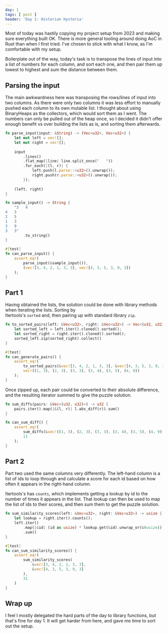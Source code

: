 ```yaml
---
day: 1
tags: [ post ]
header: 'Day 1: Historian Hysteria'
---
```


Most of today was hastily copying my project setup from 2023 and making sure everything built OK. There is more
general tooling around doing AoC in Rust than when I first tried. I've chosen to stick with what I know, as I'm
comfortable with my setup.

Boilerplate out of the way, today's task is to transpose the lines of input into a list of numbers for each column,
and sort each one, and then pair them up lowest to highest and sum the distance between them.

## Parsing the input

The main awkwardness here was transposing the rows/lines of input into two columns. As there were only two columns it
was less effort to manually pushed each column to its own mutable list. I thought about using BinaryHeaps as the
collectors, which would sort them as I went. The numbers can only be pulled out of the heap once, so I decided it
didn't offer enough benefit vs over building the lists as is, and sorting them afterwards.

```rust
fn parse_input(input: &String) -> (Vec<u32>, Vec<u32>) {
    let mut left = vec![];
    let mut right = vec![];
    
    input
        .lines()
        .flat_map(|line| line.split_once("   "))
        .for_each(|(l, r)| {
            left.push(l.parse::<u32>().unwrap());
            right.push(r.parse::<u32>().unwrap());
        });
    
    (left, right)
}

fn sample_input() -> String {
    "3   4
4   3
2   5
1   3
3   9
3   3"
        .to_string()
}

#[test]
fn can_parse_input() {
    assert_eq!(
        parse_input(&sample_input()),
        (vec![3, 4, 2, 1, 3, 3], vec![4, 3, 5, 3, 9, 3])
    );
}
```

## Part 1

Having obtained the lists, the solution could be done with library methods when iterating the lists. Sorting by  
Itertools's `sorted` and, then pairing up with standard library `zip`.

```rust
fn to_sorted_pairs(left: &Vec<u32>, right: &Vec<u32>) -> Vec<(u32, u32)> {
    let sorted_left = left.iter().cloned().sorted();
    let sorted_right = right.iter().cloned().sorted();
    sorted_left.zip(sorted_right).collect()
}

#[test]
fn can_generate_pairs() {
    assert_eq!(
        to_sorted_pairs(&vec![3, 4, 2, 1, 3, 3], &vec![4, 3, 5, 3, 9, 3]),
        vec!((1, 3), (2, 3), (3, 3), (3, 4), (3, 5), (4, 9))
    );
}
```

Once zipped up, each pair could be converted to their absolute difference, and the resulting iterator summed to give
the puzzle solution.

```rust
fn sum_diffs(pairs: &Vec<(u32, u32)>) -> u32 {
    pairs.iter().map(|&(l, r)| l.abs_diff(r)).sum()
}

fn can_sum_diff() {
    assert_eq!(
        sum_diffs(&vec!((1, 3), (2, 3), (3, 3), (3, 4), (3, 5), (4, 9))),
        11
    );
}
```

## Part 2

Part two used the same columns very differently. The left-hand column is a list of ids to loop through and calculate a
score for each id based on how often it appears in the right-hand column.

Itertools's has `counts`, which implements getting a lookup by id to the number of times it appears in the list.
That lookup can then be used to map the list of ids to their scores, and then sum them to get the puzzle solution.

```rust
fn sum_similarity_scores(left: &Vec<u32>, right: &Vec<u32>) -> usize {
    let lookup = right.iter().counts();
    left.iter()
        .map(|&id| (id as usize) * lookup.get(&id).unwrap_or(&0usize))
        .sum()
}

#[test]
fn can_sum_similarity_scores() {
    assert_eq!(
        sum_similarity_scores(
            &vec![3, 4, 2, 1, 3, 3],
            &vec![4, 3, 5, 3, 9, 3]
        ),
        31
    )
}
```

## Wrap up

I feel I mostly delegated the hard parts of the day to library functions, but that's fine for day 1. It will get
harder from here, and gave me time to sort out the setup.
